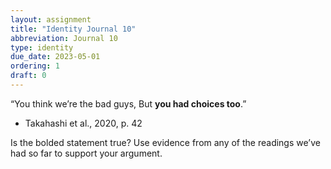 ```yaml
---
layout: assignment
title: "Identity Journal 10"
abbreviation: Journal 10
type: identity
due_date: 2023-05-01
ordering: 1
draft: 0
---
```


“You think we’re the bad guys,
But **you had choices too**.”
- Takahashi et al., 2020, p. 42

Is the bolded statement true? Use evidence from any of the readings we’ve had so far to support your argument.
